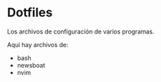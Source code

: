 # Dotfiles
Los archivos de configuración de varios programas.

Aqui hay archivos de:
  * bash
  * newsboat
  * nvim
